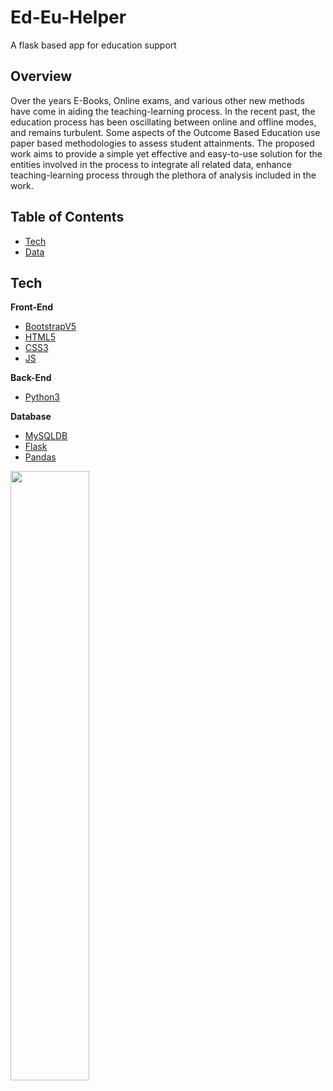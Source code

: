 # Ed-Eu-Helper
A flask based app for education support
## Overview

Over the years E-Books, Online exams, and various other new methods have come in aiding the teaching-learning process. In the recent past, the education process has been oscillating between online and offline modes, and remains turbulent. Some aspects of the Outcome Based Education use paper based methodologies to assess student attainments. The proposed work aims to provide a simple yet effective and easy-to-use solution for the entities involved in the process to integrate all related data, enhance teaching-learning process through the plethora of analysis included in the work.

## Table of Contents

- [Tech](#tech)<br/>
- [Data](#data)<br/>

## Tech


**Front-End**

- [BootstrapV5](https://getbootstrap.com/)
- [HTML5](https://en.wikipedia.org/wiki/HTML5)
- [CSS3](https://www.w3schools.com/css/)
- [JS](https://www.chartjs.org/)

**Back-End**

- [Python3](https://www.python.org/download/releases/3.0/)


**Database**

- [MySQLDB](https://mysqlclient.readthedocs.io/user_guide.html)
- [Flask](https://flask.palletsprojects.com/en/2.2.x/)
- [Pandas](https://pandas.pydata.org/docs/index.html)

<img src="Images/architecturefyp.drawio.png/architecturefyp.drawio.png" width="50%" height="50%">

